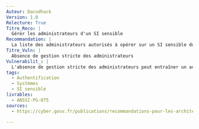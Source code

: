 ```yaml
---
Auteur: Dacodhack
Version: 1.0
Relecture: True
Titre_Reco: |
  Gérer les administrateurs d'un SI sensible
Recommandation: |
  La liste des administrateurs autorisés à opérer sur un SI sensible doit être limitée au juste besoin, connue et validée par l’autorité d’homologation. Il est en outre recommandé que les administrateurs d’un SI DR soient détenteurs d’une habilitation individuelle, d’un niveau permettant l’accès à des informations relevant du secret de la défense nationale, en particulier si leurs privilèges sur le SI sont étendus.
Titre_Vuln: |
  Absence de gestion stricte des administrateurs
Vulnerabilit_: |
  L'absence de gestion stricte des administrateurs peut entraîner un accès non autorisé aux ressources sensibles, compromettant leur intégrité et leur confidentialité.
tags:
  - Authentification
  - Systèmes
  - SI sensible
livrables:
  - ANSSI-PG-075
sources:
  - https://cyber.gouv.fr/publications/recommandations-pour-les-architectures-des-si-sensibles-ou-dr

---
```

